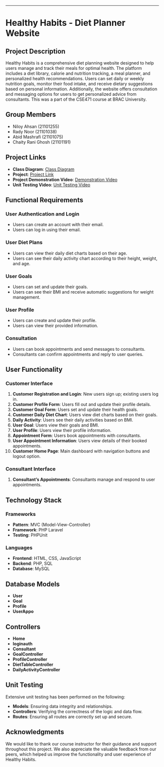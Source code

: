 ---
# Healthy Habits - Diet Planner Website

## Project Description

Healthy Habits is a comprehensive diet planning website designed to help users manage and track their meals for optimal health. The platform includes a diet library, calorie and nutrition tracking, a meal planner, and personalized health recommendations. Users can set daily or weekly nutrition goals, monitor their food intake, and receive dietary suggestions based on personal information. Additionally, the website offers consultation and messaging options for users to get personalized advice from consultants. This was a part of the CSE471 course at BRAC University.

## Group Members
- Niloy Ahsan (21101255)
- Rady Noor (21101038)
- Abid Mashrafi (21101075)
- Chaity Rani Ghosh (21101191)

## Project Links
- **Class Diagram**: [Class Diagram](Sprint2/Sprint2-Class_Diagram.jpg)
- **Project**: [Project Link](Sprint3)
- **Project Demonstration Video**: [Demonstration Video](https://youtu.be/B4-YheOwp70)
- **Unit Testing Video**: [Unit Testing Video](https://youtu.be/h6B6yakrHGQ)

## Functional Requirements

### User Authentication and Login
- Users can create an account with their email.
- Users can log in using their email.

### User Diet Plans
- Users can view their daily diet charts based on their age.
- Users can see their daily activity chart according to their height, weight, and age.

### User Goals
- Users can set and update their goals.
- Users can see their BMI and receive automatic suggestions for weight management.

### User Profile
- Users can create and update their profile.
- Users can view their provided information.

### Consultation
- Users can book appointments and send messages to consultants.
- Consultants can confirm appointments and reply to user queries.

## User Functionality

### Customer Interface
1. **Customer Registration and Login**: New users sign up; existing users log in.
2. **Customer Profile Form**: Users fill out and update their profile details.
3. **Customer Goal Form**: Users set and update their health goals.
4. **Customer Daily Diet Chart**: Users view diet charts based on their goals.
5. **Daily Activity**: Users see their daily activities based on BMI.
6. **User Goal**: Users view their goals and BMI.
7. **User Profile**: Users view their profile information.
8. **Appointment Form**: Users book appointments with consultants.
9. **User Appointment Information**: Users view details of their booked appointments.
10. **Customer Home Page**: Main dashboard with navigation buttons and logout option.

### Consultant Interface
1. **Consultant’s Appointments**: Consultants manage and respond to user appointments.


## Technology Stack

### Frameworks
- **Pattern**: MVC (Model-View-Controller)
- **Framework**: PHP Laravel
- **Testing**: PHPUnit

### Languages 
- **Frontend**: HTML, CSS, JavaScript
- **Backend**: PHP, SQL
- **Database**: MySQL

## Database Models
- **User**
- **Goal**
- **Profile**
- **UserAppo**

## Controllers
- **Home**
- **loginauth**
- **Consultant**
- **GoalController**
- **ProfileController**
- **DietTableController**
- **DailyActivityController**

## Unit Testing
Extensive unit testing has been performed on the following:
- **Models**: Ensuring data integrity and relationships.
- **Controllers**: Verifying the correctness of the logic and data flow.
- **Routes**: Ensuring all routes are correctly set up and secure.

## Acknowledgments
We would like to thank our course instructor for their guidance and support throughout this project. We also appreciate the valuable feedback from our peers, which helped us improve the functionality and user experience of Healthy Habits.
